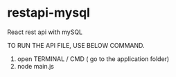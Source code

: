# restapi-mysql
React rest api with mySQL


TO RUN THE API FILE, USE BELOW COMMAND.
1. open TERMINAL / CMD ( go to the application folder)
2. node main.js
